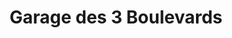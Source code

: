 ---
title: "Garage des 3 Boulevards"
url: /le-havre/garage-des-3-boulevards/
shop: Autowerkstatt
---